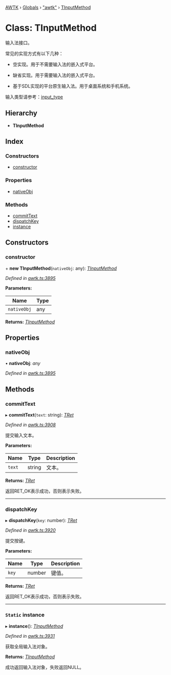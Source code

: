 [AWTK](../README.md) › [Globals](../globals.md) › ["awtk"](../modules/_awtk_.md) › [TInputMethod](_awtk_.tinputmethod.md)

# Class: TInputMethod

输入法接口。

常见的实现方式有以下几种：

* 空实现。用于不需要输入法的嵌入式平台。

* 缺省实现。用于需要输入法的嵌入式平台。

* 基于SDL实现的平台原生输入法。用于桌面系统和手机系统。

输入类型请参考：[input\_type](input_type_t.md)

## Hierarchy

* **TInputMethod**

## Index

### Constructors

* [constructor](_awtk_.tinputmethod.md#constructor)

### Properties

* [nativeObj](_awtk_.tinputmethod.md#nativeobj)

### Methods

* [commitText](_awtk_.tinputmethod.md#committext)
* [dispatchKey](_awtk_.tinputmethod.md#dispatchkey)
* [instance](_awtk_.tinputmethod.md#static-instance)

## Constructors

###  constructor

\+ **new TInputMethod**(`nativeObj`: any): *[TInputMethod](_awtk_.tinputmethod.md)*

*Defined in [awtk.ts:3895](https://github.com/zlgopen/awtk-binding/blob/5be3859/tools/code_gen/js/output/awtk.ts#L3895)*

**Parameters:**

Name | Type |
------ | ------ |
`nativeObj` | any |

**Returns:** *[TInputMethod](_awtk_.tinputmethod.md)*

## Properties

###  nativeObj

• **nativeObj**: *any*

*Defined in [awtk.ts:3895](https://github.com/zlgopen/awtk-binding/blob/5be3859/tools/code_gen/js/output/awtk.ts#L3895)*

## Methods

###  commitText

▸ **commitText**(`text`: string): *[TRet](../enums/_awtk_.tret.md)*

*Defined in [awtk.ts:3908](https://github.com/zlgopen/awtk-binding/blob/5be3859/tools/code_gen/js/output/awtk.ts#L3908)*

提交输入文本。

**Parameters:**

Name | Type | Description |
------ | ------ | ------ |
`text` | string | 文本。  |

**Returns:** *[TRet](../enums/_awtk_.tret.md)*

返回RET_OK表示成功，否则表示失败。

___

###  dispatchKey

▸ **dispatchKey**(`key`: number): *[TRet](../enums/_awtk_.tret.md)*

*Defined in [awtk.ts:3920](https://github.com/zlgopen/awtk-binding/blob/5be3859/tools/code_gen/js/output/awtk.ts#L3920)*

提交按键。

**Parameters:**

Name | Type | Description |
------ | ------ | ------ |
`key` | number | 键值。  |

**Returns:** *[TRet](../enums/_awtk_.tret.md)*

返回RET_OK表示成功，否则表示失败。

___

### `Static` instance

▸ **instance**(): *[TInputMethod](_awtk_.tinputmethod.md)*

*Defined in [awtk.ts:3931](https://github.com/zlgopen/awtk-binding/blob/5be3859/tools/code_gen/js/output/awtk.ts#L3931)*

获取全局输入法对象。

**Returns:** *[TInputMethod](_awtk_.tinputmethod.md)*

成功返回输入法对象，失败返回NULL。
